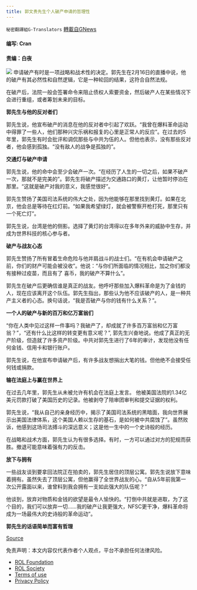 ```yaml
---
title: 郭文贵先生个人破产申请的哲理性
---
```

`秘密翻譯組G-Translators` [轉載自GNews](https://gnews.org/zh-hans/2038409/)

#### 编写: Cran

#### 责编：白夜
![](https://assets.gnews.org/wp-content/uploads/2022/02/16453922181.png)
申请破产有时是一项战略和战术性的决定。郭先生在2月16日的直播中说，他的破产有其必然性和自然逻辑，它是一种轮回的结果，这符合自然法规。

在破产后，法院一般会签署命令来阻止债权人索要资金，然后破产人在某些情况下会进行重组，或者筹划未来的目标。

**郭先生与他的反对者们**

郭先生说，他宣布破产的消息在他的反对者中引起了欢跃。“我曾在爆料革命运动中得罪了一些人，他们那种兴灾乐祸和报复的心里是正常人的反应”。在过去的5年里，郭先生有时会批评和调侃那些与中共为伍的人。但他也表示，没有那些反对者，他会感到孤独。“没有敌人的战争是孤独的”。

**交通灯与破产申请**

郭先生说，他的命中会至少会破产一次。“在经历了人生的一切之后，如果不破产一次，那就不是完美的”。郭先生将破产描述为交通路口的黄灯，让他暂时停泊在那里。“这就是破产对我的意义，我感觉很好”。

郭先生赞扬了美国司法系统的伟大之处，因为他能够在那里找到黄灯。如果在北京，他会总是等待在红灯前。“如果我希望绿灯，就会被警察开枪打死，那里只有一个死亡灯”。

郭先生说，台湾是他的侧影。选择了黄灯的台湾得以在多年外来的威胁中生存，并成为世界科技的核心参与者。

**破产与战友心态**

郭先生赞扬了所有冒着生命危险与他并肩战斗的战士们。“在有机会申请破产之前，你们的财产可能会被没收”。他说：“与你们所面临的情况相比，加之你们都没有接种过疫苗，而且有了 喜币，我的破产不算什么”。

郭先生在破产后更确信谁是真正的战友。他呼吁那些加入爆料革命是为了金钱的人，现在应该离开这个队伍。郭先生指出，那些认为他不应该破产的人，是一种共产主义者的心态。换句话说，“我是否破产与你的钱有什么关系？”。

**一个人的破产与新的百万和亿万富翁们**

“你在人类中见过这样一件事吗？我破产了，却成就了许多百万富翁和亿万富翁？”，“还有什么比这样的转变更有意义呢？”, 郭先生兴奋地说。他成了真正的无产阶级，但造就了许多资产阶级。中共对郭先生进行了6年的审计，发现他没有任何金钱、信用卡和银行账户。

郭先生说，在他宣布申请破产后，有许多战友想捐出大笔的钱。但他绝不会接受任何钱或捐款。

**输在法庭上与赢在世界上**

在过去几年里，郭先生从未被允许有机会在法庭上发言。 他被美国法院的1.34亿美元罚款打破了美国历史的记录。他被剥夺了陪审团审判和提交证据的权利。

郭先生说，“我从自己的亲身经历中，揭示了美国司法系统的黑暗面，我向世界展示出美国法律体系，这个美国人赖以生存的基石，是如何被中共腐蚀了”。虽然败诉，他感到这场司法搏斗的深远意义；这是他一生中的一个史诗般的经历。

在战略和战术方面，郭先生认为有很多选择。有时，一方可以通过对方的犯规而获胜。撤退可能意味着强有力的反击。

**放下与拥有**

一些战友谈到要拿回法院正在拍卖的，郭先生居住的顶层公寓。郭先生说放下意味着拥有。虽然失去了顶层公寓，但他赢得了全世界战友的心。“自从5年前我第一次公开露面以来，谁曾料到我会拥有一支如此强大的队伍呢？”

他谈到，放弃对物质和金钱的欲望是最令人愉快的。“打倒中共就是进取，为了这个目的，我们可以放弃一切……我的破产让我更强大，NFSC更干净，爆料革命将成为一场最伟大的史诗般的革命运动”。

**郭先生的话语简单而富有哲理**

[Source](https://gtv.org/video/id=620cf40c432ae869226d8db5)

 

免责声明：本文内容仅代表作者个人观点，平台不承担任何法律风险。

- [ROL Foundation](https://rolfoundation.org/)
- [ROL Society](https://rolsociety.org/)
- [Terms of use](https://gnews.org/terms-of-use-3/)
- [Privacy Policy](https://gnews.org/privacy-policy/)
